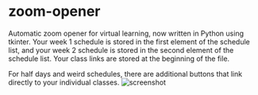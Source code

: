 # zoom-opener
Automatic zoom opener for virtual learning, now written in Python using tkinter. Your week 1 schedule is stored in the first element of the schedule list, and your week 2 schedule is stored in the second element of the schedule list. Your class links are stored at the beginning of the file.

For half days and weird schedules, there are additional buttons that link directly to your individual classes.
![screenshot](https://raw.githubusercontent.com/mmiiles/zoom-opener/python/images/screenshot.png)
